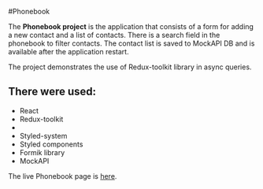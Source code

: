 #Phonebook

The **Phonebook project** is the application that consists of a form for adding
a new contact and a list of contacts. There is a search field in the phonebook
to filter contacts. The contact list is saved to MockAPI DB and is available
after the application restart.

The project demonstrates the use of Redux-toolkit library in async queries.

## There were used:

- React
- Redux-toolkit
- 
- Styled-system
- Styled components
- Formik library
- MockAPI

The live Phonebook page is
[here](https://marisereda.github.io/goit-react-hw-06-phonebook/).

